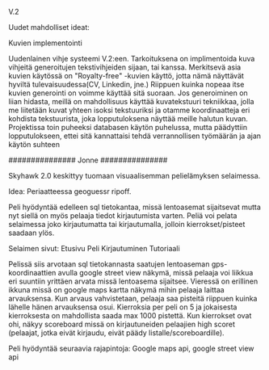 V.2

Uudet mahdolliset ideat:

Kuvien implementointi

Uudenlainen vihje systeemi V.2:een. Tarkoituksena on implimentoida kuva vihjeitä generoitujen tekstivihjeiden sijaan, tai kanssa. Merkitsevä asia kuvien käytössä on "Royalty-free" -kuvien käyttö, jotta nämä näyttävät hyviltä tulevaisuudessa(CV, Linkedin, jne.)
Riippuen kuinka nopeaa itse kuvien generointi on voimme käyttää sitä suoraan. Jos generoiminen on liian hidasta, meillä on mahdollisuus käyttää kuvatekstuuri tekniikkaa, jolla me liitetään kuvat yhteen isoksi tekstuuriksi ja otamme koordinaatteja eri kohdista tekstuurista, joka lopputuloksena näyttää meille halutun kuvan. Projektissa toin puheeksi databasen käytön puhelussa, mutta päädyttiin lopputulokseen, ettei sitä kannattaisi tehdä verrannollisen työmäärän ja ajan käytön suhteen



############### Jonne ###############

Skyhawk 2.0 keskittyy tuomaan visuaalisemman pelielämyksen selaimessa.

Idea: Periaatteessa geoguessr ripoff.

Peli hyödyntää edelleen sql tietokantaa, missä lentoasemat sijaitsevat mutta nyt siellä on myös pelaaja tiedot kirjautumista varten. Peliä voi pelata selaimessa joko kirjautumatta tai kirjautumalla, jolloin kierrokset/pisteet saadaan ylös.

Selaimen sivut:
Etusivu
Peli
Kirjautuminen
Tutoriaali

Pelissä siis arvotaan sql tietokannasta saatujen lentoaseman gps-koordinaattien avulla google street view näkymä, missä pelaaja voi liikkua eri suuntiin yrittäen arvata missä lentoasema sijaitsee. Vieressä on erillinen ikkuna missä on google maps kartta näkymä mihin pelaaja laittaa arvauksensa. Kun arvaus vahvistetaan, pelaaja saa pisteitä riippuen kuinka lähelle hänen arvauksensa osui. Kierroksia per peli on 5 ja jokaisesta kierroksesta on mahdollista saada max 1000 pistettä. Kun kierrokset ovat ohi, näkyy scoreboard missä on kirjautuneiden pelaajien high scoret (pelaajat, jotka eivät kirjaudu, eivät päädy listalle/scoreboardille).

Peli hyödyntää seuraavia rajapintoja: Google maps api, google street view api
